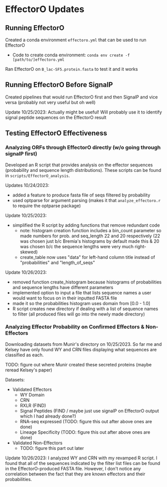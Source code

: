 # EffectorO Updates

## Running EffectorO

Created a conda environment `effectoro.yml` that can be used to run EffectorO

- Code to create conda environment: `conda env create -f [path/to/]effectoro.yml`

Ran EffectorO on `B_lac-SF5.protein.fasta` to test it and it works

## Running EffectorO Before SignalP

Created pipelines that would run EffectorO first and then SignalP and vice versa (probably not very useful but oh well)

Update 10/25/2023: Actually might be useful! Will probably use it to identify signal peptide sequences on the EffectorO result

## Testing EffectorO Effectiveness

### Analyzing ORFs through EffectorO directly (w/o going through signalP first)

Developed an R script that provides analysis on the effector sequences (probability and sequence length distributions). These scripts can be found in `scripts/EffectorO_analysis`.

Updates 10/24/2023:

- added a feature to produce fasta file of seqs filtered by probability
- used optparse for argument parsing (makes it that `analyze_effectoro.r` to require the optparse package)

Update 10/25/2023:

- simplified the R script by adding functions that remove redundant code
  - note: histogram creation function includes a bin_count parameter so made numbers for prob. and seq_length 22 and 20 respectively (22 was chosen just b/c Bremia's histograms by default made this & 20 was chosen b/c the sequence lengths were very much right-skewed)
  - create_table now uses "data" for left-hand column title instead of "probabilities" and "length_of_seqs"

Update 10/26/2023:

- removed function create_histogram because histograms of probabilities and sequence lengths have different parameters
- implemented option to input a file that lists sequence names a user would want to focus on in their inputted FASTA file
- made it so the probabilities histogram uses domain from [0.0 - 1.0]
- R script creates new directory if dealing with a list of sequence names to filter (all produced files will go into the newly made directory)

### Analyzing Effector Probability on Confirmed Effectors & Non-Effectors

Downloading datasets from Munir's directory on 10/25/2023. So far me and Kelsey have only found WY and CRN files displaying what sequences are classified as each.

TODO: figure out where Munir created these secreted proteins (maybe reread Kelsey's paper)

Datasets:

- Validated Effectors
  - WY Domain
  - CRN
  - RXLR (FIND)
  - Signal Peptides (FIND / maybe just use signalP on EffectorO output which I had already done?)
  - RNA-seq expressed (TODO: figure this out after above ones are done)
  - Lineage Specificity (TODO: figure this out after above ones are done)
- Validated Non-Effectors
  - TODO: figure this part out later

Update 10/26/2023: I analyzed WY and CRN with my revamped R script. I found that all of the sequences indicated by the filter list files can be found in the EffectorO-produced FASTA file. However, I don't notice any correlation between the fact that they are known effectors and their probabilities.
